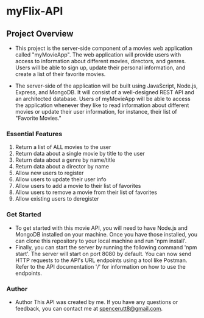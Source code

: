 # myFlix-API

##  Project Overview
- This project is the server-side component of a movies web application called "myMovieApp". The web application will provide users with access to information about different movies, directors, and genres. Users will be able to sign up, update their personal information, and create a list of their favorite movies.

- The server-side of the application will be built using JavaScript, Node.js, Express, and MongoDB. It will consist of a well-designed REST API and an architected database. Users of myMovieApp will be able to access the application whenever they like to read information about different movies or update their user information, for instance, their list of "Favorite Movies."

### Essential Features
1. Return a list of ALL movies to the user
2. Return data about a single movie by title to the user
3. Return data about a genre by name/title
4. Return data about a director by name
5. Allow new users to register
6. Allow users to update their user info
7. Allow users to add a movie to their list of favorites
8. Allow users to remove a movie from their list of favorites
9. Allow existing users to deregister

### Get Started
- To get started with this movie API, you will need to have Node.js and MongoDB installed on your machine. Once you have those installed, you can clone this repository to your local machine and run 'npm install'.
- Finally, you can start the server by running the following command 'npm start'.
The server will start on port 8080 by default. You can now send HTTP requests to the API's URL endpoints using a tool like Postman. Refer to the API documentation '/' for information on how to use the endpoints.

### Author
- Author
This API was created by me. If you have any questions or feedback, you can contact me at spencerutt8@gmail.com.
